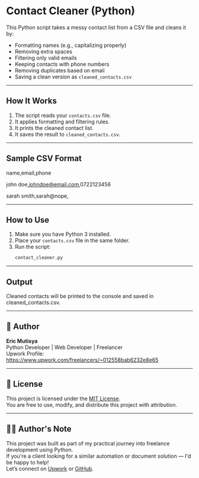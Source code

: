 # Contact Cleaner (Python)

This Python script takes a messy contact list from a CSV file and cleans it by:

- Formatting names (e.g., capitalizing properly)
- Removing extra spaces
- Filtering only valid emails
- Keeping contacts with phone numbers
- Removing duplicates based on email
- Saving a clean version as `cleaned_contacts.csv`
  
---

## How It Works

1. The script reads your `contacts.csv` file.
2. It applies formatting and filtering rules.
3. It prints the cleaned contact list.
4. It saves the result to `cleaned_contacts.csv`.

---

## Sample CSV Format

name,email,phone

john doe,johndoe@email.com,0722123456

sarah smith,sarah@nope,

---

## How to Use

1. Make sure you have Python 3 installed.
2. Place your `contacts.csv` file in the same folder.
3. Run the script:
   ```bash python
   contact_cleaner.py

---

## Output

Cleaned contacts will be printed to the console and saved in cleaned_contacts.csv.

---

## 🙌 Author

**Eric Mutisya**  
Python Developer | Web Developer | Freelancer  
Upwork Profile: https://www.upwork.com/freelancers/~012558bab6232e8e65

---

## 📄 License

This project is licensed under the [MIT License](LICENSE).  
You are free to use, modify, and distribute this project with attribution.

---

## 🙋‍♂️ Author's Note

This project was built as part of my practical journey into freelance development using Python.  
If you're a client looking for a similar automation or document solution — I'd be happy to help!  
Let’s connect on [Upwork](https://www.upwork.com/freelancers/~012558bab6232e8e65) or [GitHub](https://github.com/Ek-Coder-Tech).
